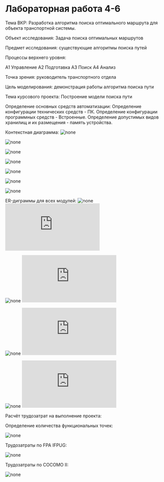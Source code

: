 # Лабораторная работа 4-6
Тема ВКР: Разработка алгоритма поиска оптимального маршрута для объекта транспортной системы.

Объект исследования: Задача поиска оптимальных маршрутов

Предмет исследования: существующие алгоритмы поиска путей

Процессы верхнего уровня:

А1 Управление
А2 Подготавка
А3 Поиск
А4 Анализ

Точка зрения: руководитель транспортного отдела

Цель моделирования: демонстрация работы алгоритма поиска пути

Тема курсового проекта: Построение модели поиска пути

Определение основных средств автоматизации:
  Определение конфигурации технических средств - ПК.
  Определение конфигурации программных средств - Встроенные.
  Определение допустимых видов хранилищ и их размещения - память устройства.

Контекстная диаграмма:
![none](https://github.com/SArkhipov-Stankin/Kursovaya/blob/master/01_A0.png)

![none](https://github.com/SArkhipov-Stankin/Kursovaya/blob/master/02_A0.png)

![none](https://github.com/SArkhipov-Stankin/Kursovaya/blob/master/03_A2.png)

![none](https://github.com/SArkhipov-Stankin/Kursovaya/blob/master/04_A23123.png)

![none](https://github.com/SArkhipov-Stankin/Kursovaya/blob/master/05_A3.png)

![none](https://github.com/SArkhipov-Stankin/Kursovaya/blob/master/06_A33.png)

![none](https://github.com/SArkhipov-Stankin/Kursovaya/blob/master/07_A4.png)

ER-диграммы для всех модулей:
![none](https://github.com/SArkhipov-Stankin/Kursovaya/blob/master/uml1f.png)
![код](https://github.com/SArkhipov-Stankin/Kursovaya/blob/master/uml1f1.txt)

![none](https://github.com/SArkhipov-Stankin/Kursovaya/blob/master/uml2f.png)
![код](https://github.com/SArkhipov-Stankin/Kursovaya/blob/master/uml2f.txt)

![none](https://github.com/SArkhipov-Stankin/Kursovaya/blob/master/uml3f-1.png)
![код](https://github.com/SArkhipov-Stankin/Kursovaya/blob/master/uml3f-1.txt)

![none](https://github.com/SArkhipov-Stankin/Kursovaya/blob/master/uml3f-2.png)
![код](https://github.com/SArkhipov-Stankin/Kursovaya/blob/master/uml3f-2.txt)

Расчёт трудозатрат на выполнение проекта:

Определение количества функциональных точек:

![none](https://github.com/SArkhipov-Stankin/Kursovaya/blob/master/trud1.jpg)

Трудозатраты по FPA IFPUG:

![none](https://github.com/SArkhipov-Stankin/Kursovaya/blob/master/trud2.jpg)

Трудозатраты по COCOMO II:

![none](https://github.com/SArkhipov-Stankin/Kursovaya/blob/master/trud3.jpg)

